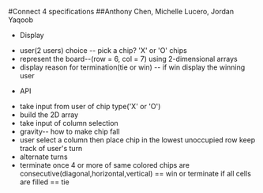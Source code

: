 #Connect 4 specifications
##Anthony Chen, Michelle Lucero, Jordan Yaqoob

* Display  
- user(2 users) choice -- pick a chip? 'X' or 'O' chips
- represent the board--(row = 6, col = 7) using 2-dimensional arrays
- display reason for termination(tie or win) -- if win display the winning user

* API
- take input from user of chip type('X' or 'O')
- build the 2D array
- take input of column selection
- gravity-- how to make chip fall
- user select a column then place chip in the lowest unoccupied row keep track of user's turn
- alternate turns
- terminate once 4 or more of same colored chips are consecutive(diagonal,horizontal,vertical) == win or terminate if all cells are filled == tie
